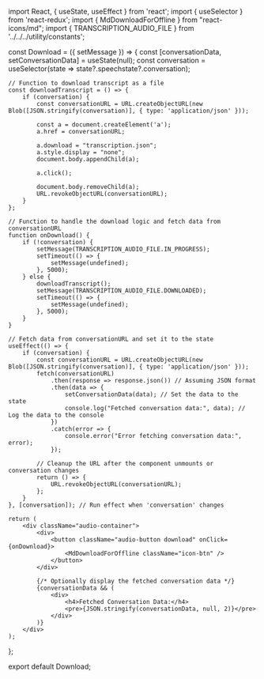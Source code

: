 import React, { useState, useEffect } from 'react';
import { useSelector } from 'react-redux';
import { MdDownloadForOffline } from "react-icons/md";
import { TRANSCRIPTION_AUDIO_FILE } from '../../../utility/constants';

const Download = ({ setMessage }) => {
    const [conversationData, setConversationData] = useState(null);
    const conversation = useSelector(state => state?.speechstate?.conversation);

    // Function to download transcript as a file
    const downloadTranscript = () => {
        if (conversation) {
            const conversationURL = URL.createObjectURL(new Blob([JSON.stringify(conversation)], { type: 'application/json' }));

            const a = document.createElement('a');
            a.href = conversationURL;

            a.download = "transcription.json";
            a.style.display = "none";
            document.body.appendChild(a);

            a.click();

            document.body.removeChild(a);
            URL.revokeObjectURL(conversationURL);
        }
    };

    // Function to handle the download logic and fetch data from conversationURL
    function onDownload() {
        if (!conversation) {
            setMessage(TRANSCRIPTION_AUDIO_FILE.IN_PROGRESS);
            setTimeout(() => {
                setMessage(undefined);
            }, 5000);
        } else {
            downloadTranscript();
            setMessage(TRANSCRIPTION_AUDIO_FILE.DOWNLOADED);
            setTimeout(() => {
                setMessage(undefined);
            }, 5000);
        }
    }

    // Fetch data from conversationURL and set it to the state
    useEffect(() => {
        if (conversation) {
            const conversationURL = URL.createObjectURL(new Blob([JSON.stringify(conversation)], { type: 'application/json' }));
            fetch(conversationURL)
                .then(response => response.json()) // Assuming JSON format
                .then(data => {
                    setConversationData(data); // Set the data to the state
                    console.log("Fetched conversation data:", data); // Log the data to the console
                })
                .catch(error => {
                    console.error("Error fetching conversation data:", error);
                });

            // Cleanup the URL after the component unmounts or conversation changes
            return () => {
                URL.revokeObjectURL(conversationURL);
            };
        }
    }, [conversation]); // Run effect when 'conversation' changes

    return (
        <div className="audio-container">
            <div>
                <button className="audio-button download" onClick={onDownload}>
                    <MdDownloadForOffline className="icon-btn" />
                </button>
            </div>

            {/* Optionally display the fetched conversation data */}
            {conversationData && (
                <div>
                    <h4>Fetched Conversation Data:</h4>
                    <pre>{JSON.stringify(conversationData, null, 2)}</pre>
                </div>
            )}
        </div>
    );
};

export default Download;
